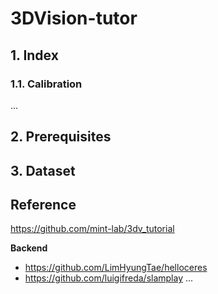 # 3DVision-tutor
## 1. Index
### 1.1. Calibration
...
## 2. Prerequisites
<!-- ROS-noetic, OpenCV, Eigen, Ceres, DBoW2,  -->
## 3. Dataset
<!-- Kitti -->
## Reference
https://github.com/mint-lab/3dv_tutorial

**Backend**
* https://github.com/LimHyungTae/helloceres
* https://github.com/luigifreda/slamplay
...
